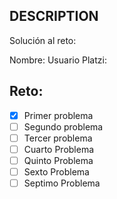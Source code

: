## DESCRIPTION

Solución al reto:

Nombre:
Usuario Platzi:

## Reto:

- [X] Primer problema
- [ ] Segundo problema
- [ ] Tercer problema
- [ ] Cuarto Problema
- [ ] Quinto Problema
- [ ] Sexto Problema
- [ ] Septimo Problema
